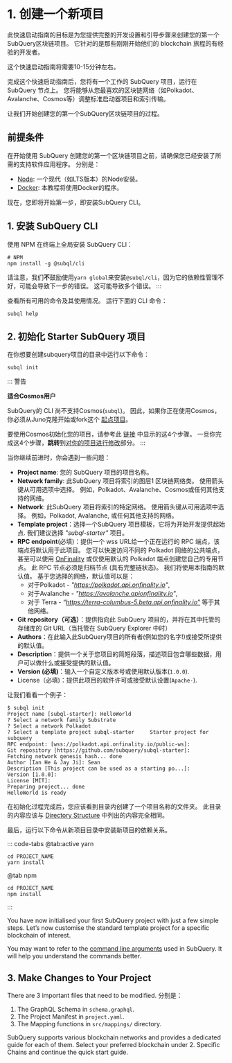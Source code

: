 # 1. 创建一个新项目

此快速启动指南的目标是为您提供完整的开发设置和引导步骤来创建您的第一个SubQuery区块链项目。 它针对的是那些刚刚开始他们的 blockchain 旅程的有经验的开发者。

这个快速启动指南将需要10-15分钟左右。

完成这个快速启动指南后，您将有一个工作的 SubQuery 项目，运行在 SubQuery 节点上。 您将能够从您最喜欢的区块链网络（如Polkadot、Avalanche、Cosmos等）调整标准启动器项目和索引传输。

让我们开始创建您的第一个SubQuery区块链项目的过程。

## 前提条件

在开始使用 SubQuery 创建您的第一个区块链项目之前，请确保您已经安装了所需的支持软件应用程序。 分别是：

- [Node](https://nodejs.org/en/): 一个现代（如LTS版本）的Node安装。
- [Docker](https://docker.com/): 本教程将使用Docker的程序。

现在，您即将开始第一步，即安装SubQuery CLI。

## 1. 安装 SubQuery CLI

使用 NPM 在终端上全局安装 SubQuery CLI：

```shell
# NPM
npm install -g @subql/cli
```

请注意，我们**不**鼓励使用`yarn global`来安装`@subql/cli`，因为它的依赖性管理不好，可能会导致下一步的错误。 这可能导致多个错误。 :::

查看所有可用的命令及其使用情况。 运行下面的 CLI 命令：

```shell
subql help
```

## 2. 初始化 Starter SubQuery 项目

在你想要创建subquery项目的目录中运行以下命令：

```shell
subql init
```

::: 警告

**适合Cosmos用户**

SubQuery的 CLI 尚不支持Cosmos(`subql`)。 因此，如果你正在使用Cosmos，你必须从Juno克隆开始或fork这个 [起点项目](https://github.com/subquery/cosmos-subql-starter)。

要使用Cosmos初始化您的项目，请参考此 [链接](https://github.com/subquery/juno-subql-starter#readme) 中显示的这4个步骤。 一旦你完成这4个步骤，**跳转**到[对你的项目进行修改](../quickstart/quickstart.md#_3-make-changes-to-your-project)部分。 :::

当你继续前进时，你会遇到一些问题：

- **Project name**: 您的 SubQuery 项目的项目名称。
- **Network family**: 此SubQuery 项目将索引的图层1 区块链网络类。 使用箭头键从可用选项中选择。 例如，Polkadot、Avalanche、Cosmos或任何其他支持的网络。
- **Network**: 此SubQuery 项目将索引的特定网络。 使用箭头键从可用选项中选择。 例如，Polkadot, Avalanche, 或任何其他支持的网络。
- **Template project**：选择一个SubQuery 项目模板，它将为开始开发提供起始点. 我们建议选择 _"subql-starter"_ 项目。
- **RPC endpoint**(必填)：提供一个 wss URL给一个正在运行的 RPC 端点，该端点将默认用于此项目。 您可以快速访问不同的 Polkadot 网络的公共端点，甚至可以使用 [OnFinality](https://app.onfinality.io) 或仅使用默认的 Polkadot 端点创建您自己的专用节点。 此 RPC 节点必须是归档节点 (具有完整链状态)。 我们将使用本指南的默认值。 基于您选择的网络，默认值可以是：
  - 对于Polkadot - _"https://polkadot.api.onfinality.io"_,
  - 对于Avalanche - _"https://avalanche.apionfinality.io"_,
  - 对于 Terra - _“https://terra-columbus-5.beta.api.onfinality.io”_ 等于其他网络。 <br/>
- **Git repository（可选）**：提供指向此 SubQuery 项目的，并将在其中托管的存储库的 Git URL（当托管在 SubQuery Explorer 中时）
- **Authors**：在此输入此SubQuery项目的所有者(例如您的名字!)或接受所提供的默认值。
- **Description**：提供一个关于您项目的简短段落，描述项目包含哪些数据，用户可以做什么或接受提供的默认值。
- **Version (必填)**：输入一个自定义版本号或使用默认版本(`1.0.0`).
- License（必填)：提供此项目的软件许可或接受默认设置(`Apache-`).

让我们看看一个例子：

```shell
$ subql init
Project name [subql-starter]: HelloWorld
? Select a network family Substrate
? Select a network Polkadot
? Select a template project subql-starter     Starter project for subquery
RPC endpoint: [wss://polkadot.api.onfinality.io/public-ws]:
Git repository [https://github.com/subquery/subql-starter]:
Fetching network genesis hash... done
Author [Ian He & Jay Ji]: Sean
Description [This project can be used as a starting po...]:
Version [1.0.0]:
License [MIT]:
Preparing project... done
HelloWorld is ready
```

在初始化过程完成后，您应该看到目录内创建了一个项目名称的文件夹。 此目录的内容应该与 [Directory Structure](../build/introduction.md#directory-structure) 中列出的内容完全相同。

最后，运行以下命令从新项目目录中安装新项目的依赖关系。

::: code-tabs @tab:active yarn

```shell
cd PROJECT_NAME
yarn install
```

@tab npm

```shell
cd PROJECT_NAME
npm install
```

:::

You have now initialised your first SubQuery project with just a few simple steps. Let’s now customise the standard template project for a specific blockchain of interest.

You may want to refer to the [command line arguments](../run_publish/references.md) used in SubQuery. It will help you understand the commands better.

## 3. Make Changes to Your Project

There are 3 important files that need to be modified. 分别是：

1. The GraphQL Schema in `schema.graphql`.
2. The Project Manifest in `project.yaml`.
3. The Mapping functions in `src/mappings/` directory.

SubQuery supports various blockchain networks and provides a dedicated guide for each of them. Select your preferred blockchain under 2. Specific Chains and continue the quick start guide.
